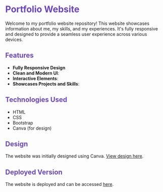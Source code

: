<!-- Portfolio Website README -->

# <span style="color: #6B46C1;">Portfolio Website</span>

Welcome to my portfolio website repository! This website showcases information about me, my skills, and my experiences. It's fully responsive and designed to provide a seamless user experience across various devices.

## <span style="color: #6B46C1;">Features</span>

- **Fully Responsive Design**
- **Clean and Modern UI**: 
- **Interactive Elements**:
- **Showcases Projects and Skills**:
## <span style="color: #6B46C1;">Technologies Used</span>

- HTML
- CSS
- Bootstrap
- Canva (for design)

## <span style="color: #6B46C1;">Design</span>

The website was initially designed using Canva. [View design here](https://ananyamohapatra.my.canva.site/).

## <span style="color: #6B46C1;">Deployed Version</span>

The website is deployed and can be accessed [here](https://ananyamohapatra20.github.io/portfolio/).

